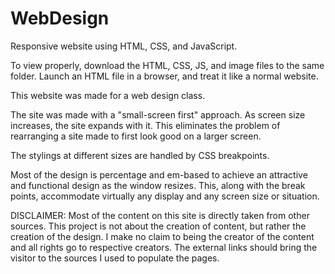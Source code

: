 # WebDesign
Responsive website using HTML, CSS, and JavaScript.

To view properly, download the HTML, CSS, JS, and image files to the same folder. Launch an HTML file in a browser, and treat it like a normal website. 

This website was made for a web design class.

The site was made with a "small-screen first" approach. As screen size increases, the site expands with it. This eliminates the problem of rearranging a site made to first look good on a larger screen.

The stylings at different sizes are handled by CSS breakpoints.

Most of the design is percentage and em-based to achieve an attractive and functional design as the window resizes. 
This, along with the break points, accommodate virtually any display and any screen size or situation. 

DISCLAIMER:
Most of the content on this site is directly taken from other sources. This project is not about the creation of content, but rather the creation of the design. I make no claim to being the creator of the content and all rights go to respective creators. 
The external links should bring the visitor to the sources I used to populate the pages.
